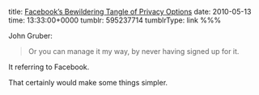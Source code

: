 title: [Facebook’s Bewildering Tangle of Privacy Options](http://daringfireball.net/linked/2010/05/12/facebook-privacy)
date: 2010-05-13
time: 13:33:00+0000
tumblr: 595237714
tumblrType: link
%%%

John Gruber:

> Or you can manage it my way, by never having signed up for it. 

It referring to Facebook. 

That certainly would make some things simpler.
